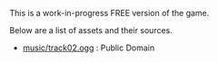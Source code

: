 This is a work-in-progress FREE version of the game.

Below are a list of assets and their sources.

* [music/track02.ogg](https://commons.wikimedia.org/wiki/File:The_Liberty_Bell_March_-_U.S._Army_Field_Band.ogg) : Public Domain 
